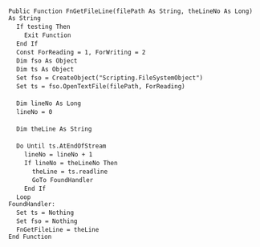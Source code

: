 &nbsp;  &nbsp;  &nbsp;  &nbsp;  
`Public Function FnGetFileLine(filePath As String, theLineNo As Long) As String`  
&nbsp;&nbsp;&nbsp;&nbsp;`If testing Then`  
&nbsp;&nbsp;&nbsp;&nbsp;&nbsp;&nbsp;&nbsp;&nbsp;`Exit Function`  
&nbsp;&nbsp;&nbsp;&nbsp;`End If`  
&nbsp;&nbsp;&nbsp;&nbsp;`Const ForReading = 1, ForWriting = 2`  
&nbsp;&nbsp;&nbsp;&nbsp;`Dim fso As Object`  
&nbsp;&nbsp;&nbsp;&nbsp;`Dim ts As Object`  
&nbsp;&nbsp;&nbsp;&nbsp;`Set fso = CreateObject("Scripting.FileSystemObject")`  
&nbsp;&nbsp;&nbsp;&nbsp;`Set ts = fso.OpenTextFile(filePath, ForReading)`  
&nbsp;  &nbsp;  &nbsp;  &nbsp;  
&nbsp;&nbsp;&nbsp;&nbsp;`Dim lineNo As Long`  
&nbsp;&nbsp;&nbsp;&nbsp;`lineNo = 0`  
&nbsp;  &nbsp;  &nbsp;  &nbsp;  
&nbsp;&nbsp;&nbsp;&nbsp;`Dim theLine As String`  
&nbsp;  &nbsp;  &nbsp;  &nbsp;  
&nbsp;&nbsp;&nbsp;&nbsp;`Do Until ts.AtEndOfStream`  
&nbsp;&nbsp;&nbsp;&nbsp;&nbsp;&nbsp;&nbsp;&nbsp;`lineNo = lineNo + 1`  
&nbsp;&nbsp;&nbsp;&nbsp;&nbsp;&nbsp;&nbsp;&nbsp;`If lineNo = theLineNo Then`  
&nbsp;&nbsp;&nbsp;&nbsp;&nbsp;&nbsp;&nbsp;&nbsp;&nbsp;&nbsp;&nbsp;&nbsp;`theLine = ts.readline`  
&nbsp;&nbsp;&nbsp;&nbsp;&nbsp;&nbsp;&nbsp;&nbsp;&nbsp;&nbsp;&nbsp;&nbsp;`GoTo FoundHandler`  
&nbsp;&nbsp;&nbsp;&nbsp;&nbsp;&nbsp;&nbsp;&nbsp;`End If`  
&nbsp;&nbsp;&nbsp;&nbsp;`Loop`  
`FoundHandler:`  
&nbsp;&nbsp;&nbsp;&nbsp;`Set ts = Nothing`  
&nbsp;&nbsp;&nbsp;&nbsp;`Set fso = Nothing`  
&nbsp;&nbsp;&nbsp;&nbsp;`FnGetFileLine = theLine`  
`End Function`  

